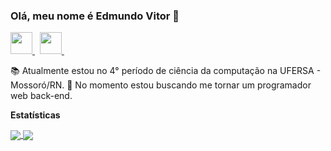 ### Olá, meu nome é Edmundo Vitor 👋

<a href="https://www.linkedin.com/in/edmundo-vitor">
  <img width="35px" src="https://i.imgur.com/uzhjqkw.png" />
</a> &nbsp;

<a href="https://www.instagram.com/edmundo_vtr">
  <img width="35px" src="https://i.imgur.com/odxDCn3.png" />
</a> &nbsp;

📚 Atualmente estou no 4° período de ciência da computação na UFERSA - Mossoró/RN.
📖 No momento estou buscando me tornar um programador web back-end.

**Estatísticas**  

<a href="https://github.com/edmundo-vitor">
  <img align="center" src="https://github-readme-stats.vercel.app/api/top-langs/?username=edmundo-vitor&layout=compact" />
</a>

<a href="https://github.com/edmundo-vitor">
 <img align="center" src="https://github-readme-stats.vercel.app/api?username=edmundo-vitor&show_icons=true" />
</a>

<!--
**edmundo-vitor/edmundo-vitor** is a ✨ _special_ ✨ repository because its `README.md` (this file) appears on your GitHub profile.

Here are some ideas to get you started:

- 🔭 I’m currently working on ...
- 🌱 I’m currently learning ...
- 👯 I’m looking to collaborate on ...
- 🤔 I’m looking for help with ...
- 💬 Ask me about ...
- 📫 How to reach me: ...
- 😄 Pronouns: ...
- ⚡ Fun fact: ...
-->
